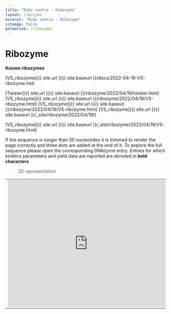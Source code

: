 ```yaml
---
title: "Ribo centre - Ribozyme"
layout: ribozyme
excerpt: "Ribo centre - Ribozyme"
sitemap: false
permalink: /ribozyme/
---
```


# Ribozyme

**Known ribozymes**

[VS_ribozyme]({{ site.url }}{{ site.baseurl }}/docs/2022-04-19-VS-ribozyme.md)
<!--Read more [here]({{ site.url }}{{ site.baseurl }}/ribozyme/2022/04/19/VS-ribozyme.html)-->
[Twister]({{ site.url }}{{ site.baseurl }}/ribozyme/2022/04/19/twister.html)
[VS_ribozyme]({{ site.url }}{{ site.baseurl }}/ribozyme/2022/04/19/VS-ribozyme.html)
[VS_ribozyme]({{ site.url }}{{ site.baseurl }}/ribozyme/2022/04/19/VS-ribozyme.html)
[VS_ribozyme]({{ site.url }}{{ site.baseurl }}/_site/ribozyme/2022/04/19/)
<!--Read more [here]({{ site.url }}{{ site.baseurl }}/ribozyme/2022/04/19/VS-ribozyme.html)-->
<!--[VS_ribozyme]({{ site.url }}{{ site.baseurl }}/structure/index.html?id=VS_ribozyme)-->
[VS_ribozyme]({{ site.url }}{{ site.baseurl }}/_site/ribozyme/2022/04/19/VS-ribozyme.html)


<!--<div  style="padding-top: 0px; padding-bottom: 50px; padding-left: 30px; padding-right: 30px;">

<table id="dnazymes_table" class="table table-striped table-bordered" cellspacing="0" width="100%">
  <thead>
    <tr>
      <th><a href="/DNAmoreDB/help#help5"><i class="fas fa-question-circle"></i></a>&nbsp;Name</th>
      <th>Length</th>
      <th><a href="/DNAmoreDB/help#help12"><i class="fas fa-question-circle"></i></a>&nbsp;Catalytic region of the Ribozyme</th>
      <th><a href="/DNAmoreDB/help#help4"><i class="fas fa-question-circle"></i></a>&nbsp;Reaction</th>
      <th><a href="/DNAmoreDB/help#help6"><i class="fas fa-question-circle"></i></a>&nbsp;Metal ions/cofactors</th>
    </tr>
    <tr>
      <td name="td0"><a href="https://www.ncbi.nlm.nih.gov/pubmed/16086354">8XL1</a></td>
      <td name="td1">50</td>
      <td name="td2">CCCCGAGGTGTGGACATAGCGGGCTGGTGTGGCGCGCAGT...</td>
      <td name="td3">RNA ligation</td>
      <td name="td4">Mn2+</td>
    </tr>
  </thead>
</table>-->


If the sequence is longer than 50 nucleotides it is trimmed to render the page correctly and three dots are added at the end of it.
To explore the full sequence please open the corresponding DNAzyme entry. Entries for which kinetics parameters and yield data are reported are denoted in <b>bold characters</b>


> 2D representation

<table><tr>
<td><embed src="http://localhost:4000/images/VSD1.svg" style="display:block;width:500px;height:400px" border=0 /></td>
<!--<td><img src="http://localhost:4000/images/VS_ribozymePic/VS2D.svg" alt="drawing" style="height:400px" border=0></td>-->
<td>
<html>
<meta charset="utf-8">
This is an RNA container.
<div id='rna_ss'> </div>
This is after the RNA container.
<script>
    <link rel="stylesheet" type="text/css" href="{{ site.url }}{{ site.baseurl }}/css/fornac.css" />
    <script type='text/javascript' src='{{ site.url }}{{ site.baseurl }}/js/forna/jquery.js'></script>
    <script type='text/javascript' src='{{ site.url }}{{ site.baseurl }}/js/forna/d3.js'></script>
    <script type='text/javascript' src='{{ site.url }}{{ site.baseurl }}/js/forna/fornac.js'></script>
    <script type='text/javascript'>
        var container = new FornaContainer("#rna_ss", {'animation': false});

        var options = {'structure': '((..((....)).(((....))).))',
                       'sequence':             'CGCUUCAUAUAAUCCUAAUGACCUAU'};

        container.addRNA(options.structure, options);
    </script>
</td>
</tr></table><br>







